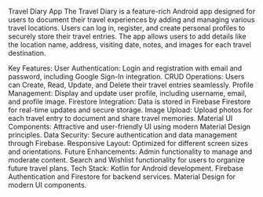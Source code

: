 Travel Diary App
The Travel Diary is a feature-rich Android app designed for users to document their travel experiences by adding and managing various travel locations. Users can log in, register, and create personal profiles to securely store their travel entries. The app allows users to add details like the location name, address, visiting date, notes, and images for each travel destination.

Key Features:
User Authentication: Login and registration with email and password, including Google Sign-In integration.
CRUD Operations: Users can Create, Read, Update, and Delete their travel entries seamlessly.
Profile Management: Display and update user profile, including username, email, and profile image.
Firestore Integration: Data is stored in Firebase Firestore for real-time updates and secure storage.
Image Upload: Upload photos for each travel entry to document and share travel memories.
Material UI Components: Attractive and user-friendly UI using modern Material Design principles.
Data Security: Secure authentication and data management through Firebase.
Responsive Layout: Optimized for different screen sizes and orientations.
Future Enhancements:
Admin functionality to manage and moderate content.
Search and Wishlist functionality for users to organize future travel plans.
Tech Stack:
Kotlin for Android development.
Firebase Authentication and Firestore for backend services.
Material Design for modern UI components.
